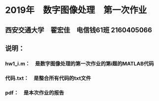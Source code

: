 # 2019年　数字图像处理　第一次作业
## 西安交通大学　翟宏佳　电信钱61班   2160405066
## 说明：

### hw1_i.m：　是数字图像处理的第一次作业的第i题的MATLAB代码

### 代码.txt：　是整合所有代码的txt文件

### pdf：　是本次作业的报告